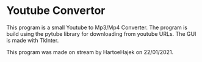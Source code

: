 # Youtube Convertor

This program is a small Youtube to Mp3/Mp4 Converter.
The program is build using the pytube library for
downloading from youtube URLs. The GUI is made with
TkInter.

This program was made on stream by HartoeHajek on
22/01/2021.
